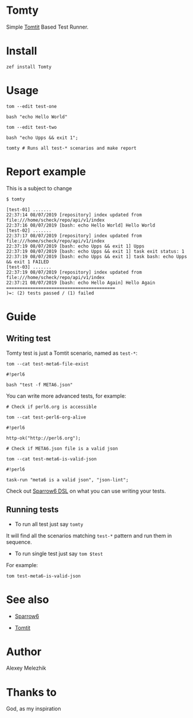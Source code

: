 # Tomty

Simple [Tomtit](https://github.com/melezhik/Tomtit) Based Test Runner.

# Install

    zef install Tomty

# Usage

    tom --edit test-one

    bash "echo Hello World"

    tom --edit test-two

    bash "echo Upps && exit 1";

    tomty # Runs all test-* scenarios and make report

# Report example

This is a subject to change

    $ tomty

    [test-01] .......
    22:37:14 08/07/2019 [repository] index updated from file:///home/scheck/repo/api/v1/index
    22:37:16 08/07/2019 [bash: echo Hello World] Hello World
    [test-02] .......
    22:37:17 08/07/2019 [repository] index updated from file:///home/scheck/repo/api/v1/index
    22:37:19 08/07/2019 [bash: echo Upps && exit 1] Upps
    22:37:19 08/07/2019 [bash: echo Upps && exit 1] task exit status: 1
    22:37:19 08/07/2019 [bash: echo Upps && exit 1] task bash: echo Upps && exit 1 FAILED
    [test-03] .......
    22:37:19 08/07/2019 [repository] index updated from file:///home/scheck/repo/api/v1/index
    22:37:21 08/07/2019 [bash: echo Hello Again] Hello Again
    =========================================
    )=: (2) tests passed / (1) failed

#  Guide

## Writing test

Tomty test is just a Tomtit scenario, named as `test-*`:


    tom --cat test-meta6-file-exist

    #!perl6

    bash "test -f META6.json"


You can write more advanced tests, for example:

    # Check if perl6.org is accessible

    tom --cat test-perl6-org-alive

    #!perl6

    http-ok("http://perl6.org");

    # Check if META6.json file is a valid json

    tom --cat test-meta6-is-valid-json

    #!perl6

    task-run "meta6 is a valid json", "json-lint";

Check out [Sparrow6 DSL](https://github.com/melezhik/Sparrow6#sparrow6-dsl) on what you can use
writing your tests.

## Running tests

* To run all test just say `tomty`

It will find all the scenarios matching `test-*` pattern and run them in sequence.

* To run single test just say `tom $test`

For example:

    tom test-meta6-is-valid-json

# See also

* [Sparrow6](https://github.com/melezhik/Sparrow6)

* [Tomtit](https://github.com/melezhik/Tomtit)

# Author

Alexey Melezhik

# Thanks to

God, as my inspiration

